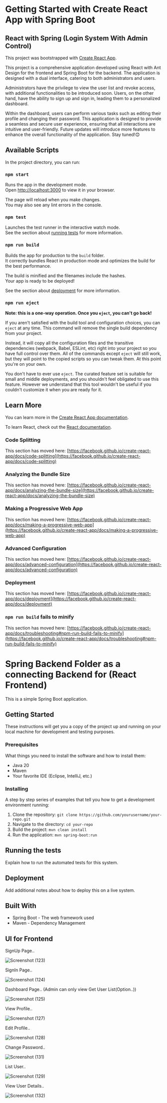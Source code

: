 # Getting Started with Create React App with Spring Boot

## React with Spring (Login System With Admin Control)

This project was bootstrapped with [Create React App](https://github.com/facebook/create-react-app).

This project is a comprehensive application developed using React with Ant Design for the frontend and Spring Boot for the backend. The application is designed with a dual interface, catering to both administrators and users.

Administrators have the privilege to view the user list and revoke access, with additional functionalities to be introduced soon. Users, on the other hand, have the ability to sign up and sign in, leading them to a personalized dashboard.

Within the dashboard, users can perform various tasks such as editing their profile and changing their password. This application is designed to provide a seamless and secure user experience, ensuring that all interactions are intuitive and user-friendly. Future updates will introduce more features to enhance the overall functionality of the application. Stay tuned!😊

## Available Scripts

In the project directory, you can run:

### `npm start`

Runs the app in the development mode.\
Open [http://localhost:3000](http://localhost:3000) to view it in your browser.

The page will reload when you make changes.\
You may also see any lint errors in the console.

### `npm test`

Launches the test runner in the interactive watch mode.\
See the section about [running tests](https://facebook.github.io/create-react-app/docs/running-tests) for more information.

### `npm run build`

Builds the app for production to the `build` folder.\
It correctly bundles React in production mode and optimizes the build for the best performance.

The build is minified and the filenames include the hashes.\
Your app is ready to be deployed!

See the section about [deployment](https://facebook.github.io/create-react-app/docs/deployment) for more information.

### `npm run eject`

**Note: this is a one-way operation. Once you `eject`, you can't go back!**

If you aren't satisfied with the build tool and configuration choices, you can `eject` at any time. This command will remove the single build dependency from your project.

Instead, it will copy all the configuration files and the transitive dependencies (webpack, Babel, ESLint, etc) right into your project so you have full control over them. All of the commands except `eject` will still work, but they will point to the copied scripts so you can tweak them. At this point you're on your own.

You don't have to ever use `eject`. The curated feature set is suitable for small and middle deployments, and you shouldn't feel obligated to use this feature. However we understand that this tool wouldn't be useful if you couldn't customize it when you are ready for it.

## Learn More

You can learn more in the [Create React App documentation](https://facebook.github.io/create-react-app/docs/getting-started).

To learn React, check out the [React documentation](https://reactjs.org/).

### Code Splitting

This section has moved here: [https://facebook.github.io/create-react-app/docs/code-splitting](https://facebook.github.io/create-react-app/docs/code-splitting)

### Analyzing the Bundle Size

This section has moved here: [https://facebook.github.io/create-react-app/docs/analyzing-the-bundle-size](https://facebook.github.io/create-react-app/docs/analyzing-the-bundle-size)

### Making a Progressive Web App

This section has moved here: [https://facebook.github.io/create-react-app/docs/making-a-progressive-web-app](https://facebook.github.io/create-react-app/docs/making-a-progressive-web-app)

### Advanced Configuration

This section has moved here: [https://facebook.github.io/create-react-app/docs/advanced-configuration](https://facebook.github.io/create-react-app/docs/advanced-configuration)

### Deployment

This section has moved here: [https://facebook.github.io/create-react-app/docs/deployment](https://facebook.github.io/create-react-app/docs/deployment)

### `npm run build` fails to minify

This section has moved here: [https://facebook.github.io/create-react-app/docs/troubleshooting#npm-run-build-fails-to-minify](https://facebook.github.io/create-react-app/docs/troubleshooting#npm-run-build-fails-to-minify)

# Spring Backend Folder as a connecting Backend for (React Frontend)

This is a simple Spring Boot application.

## Getting Started

These instructions will get you a copy of the project up and running on your local machine for development and testing purposes.

### Prerequisites

What things you need to install the software and how to install them:

- Java 20
- Maven
- Your favorite IDE (Eclipse, IntelliJ, etc.)

### Installing

A step by step series of examples that tell you how to get a development environment running:

1. Clone the repository: `git clone https://github.com/yourusername/your-repo.git`
2. Navigate to the directory: `cd your-repo`
3. Build the project: `mvn clean install`
4. Run the application: `mvn spring-boot:run`

## Running the tests

Explain how to run the automated tests for this system.

## Deployment

Add additional notes about how to deploy this on a live system.

## Built With

- Spring Boot - The web framework used
- Maven - Dependency Management

## UI for Frontend

SignUp Page..

![Screenshot (123)](https://github.com/Praveenkumark17/React_Full_Stack_Loginsystem/assets/95238197/4d3a1b60-d957-4ca3-a5bb-1cf647f681e4)

SignIn Page..

![Screenshot (124)](https://github.com/Praveenkumark17/React_Full_Stack_Loginsystem/assets/95238197/8cdcf4ab-ae82-4601-822f-d7232e6654d9)

Dashboard Page.. (Admin can only view Get User List(Option..))

![Screenshot (125)](https://github.com/Praveenkumark17/React_Full_Stack_Loginsystem/assets/95238197/1093f603-cc9d-44ee-b3a6-57d4ee12fb0d)

View Profile..

![Screenshot (127)](https://github.com/Praveenkumark17/React_Full_Stack_Loginsystem/assets/95238197/c0a89344-779a-434b-885f-e7f378c0cab9)

Edit Profile..

![Screenshot (128)](https://github.com/Praveenkumark17/React_Full_Stack_Loginsystem/assets/95238197/29d36f8d-0c15-4073-af03-b82977ba9616)

Change Password..

![Screenshot (131)](https://github.com/Praveenkumark17/React_Full_Stack_Loginsystem/assets/95238197/472951dd-f548-4009-8ee0-1fd1bb2dcb31)

List User..

![Screenshot (129)](https://github.com/Praveenkumark17/React_Full_Stack_Loginsystem/assets/95238197/11f946bf-96fe-47e3-b4fa-4028bcbaea15)

View User Details..

![Screenshot (132)](https://github.com/Praveenkumark17/React_Full_Stack_Loginsystem/assets/95238197/d93293b9-6d11-42ca-8607-05450ab2d7e0)
